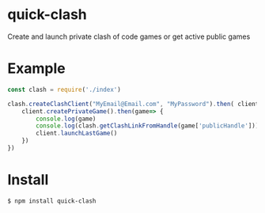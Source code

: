 # quick-clash
Create and launch private clash of code games or get active public games

# Example 
```js
const clash = require('./index')

clash.createClashClient("MyEmail@Email.com", "MyPassword").then( client => {
    client.createPrivateGame().then(game=> {
        console.log(game)
        console.log(clash.getClashLinkFromHandle(game['publicHandle']))
        client.launchLastGame()
    })
})
```

# Install

```
$ npm install quick-clash
```

